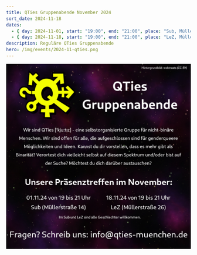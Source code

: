 ```yaml
---
title: QTies Gruppenabende November 2024
sort_date: 2024-11-18
dates:
  - { day: 2024-11-01, start: "19:00", end: "21:00", place: "Sub, Müllerstraße 14" }
  - { day: 2024-11-18, start: "19:00", end: "21:00", place: "LeZ, Müllerstraße 26" }
description: Reguläre QTies Gruppenabende
hero: /img/events/2024-11-qties.png
---
```


![](/img/events/2024-11-qties.png)
